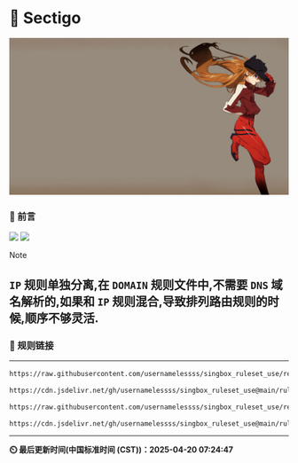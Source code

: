 
# 🧸 Sectigo
![](https://raw.githubusercontent.com/usernamelessss/picture-bed/main/images/202504042256831.jpg)
### 📣 前言
![](https://shields.io/badge/-移除重复规则-ff69b4) ![](https://shields.io/badge/-IP&nbsp;规则单独存放不与&nbsp;DOMAIN&nbsp;等混合-green)
> [!NOTE]
**`IP` 规则单独分离,在 `DOMAIN` 规则文件中,不需要 `DNS` 域名解析的,如果和 `IP` 规则混合,导致排列路由规则的时候,顺序不够灵活.**
---

###  🔗 规则链接
---

```url
https://raw.githubusercontent.com/usernamelessss/singbox_ruleset_use/refs/heads/main/rule/Sectigo/Sectigo_No_IP.json
```

```url
https://cdn.jsdelivr.net/gh/usernamelessss/singbox_ruleset_use@main/rule/Sectigo/Sectigo_No_IP.json
```

```url
https://raw.githubusercontent.com/usernamelessss/singbox_ruleset_use/refs/heads/main/rule/Sectigo/Sectigo_No_IP.srs
```

```url
https://cdn.jsdelivr.net/gh/usernamelessss/singbox_ruleset_use@main/rule/Sectigo/Sectigo_No_IP.srs
```

---
**⏲️ 最后更新时间(中国标准时间 (CST))：2025-04-20 07:24:47**